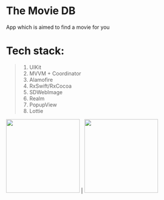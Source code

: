 # The Movie DB
App which is aimed to find a movie for you


# Tech stack:
>1. UIKit
>2. MVVM + Coordinator
>3. Alamofire
>4. RxSwift/RxCocoa
>5. SDWebImage
>6. Realm 
>7. PopupView
>8. Lottie



<img src="https://github.com/lemin07/The-Movie-DB/blob/main/screen/gif2.gif" width="200px" /> | <img src="https://github.com/lemin07/The-Movie-DB/blob/main/screen/gif.gif" width="200px" />
